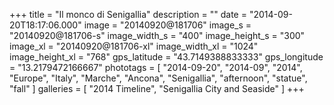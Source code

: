 +++
title = "Il monco di Senigallia"
description = ""
date = "2014-09-20T18:17:06.000"
image = "20140920@181706"
image_s = "20140920@181706-s"
image_width_s = "400"
image_height_s = "300"
image_xl = "20140920@181706-xl"
image_width_xl = "1024"
image_height_xl = "768"
gps_latitude = "43.7149388833333"
gps_longitude = "13.2179472166667"
phototags = [ "2014-09-20", "2014-09", "2014", "Europe", "Italy", "Marche", "Ancona", "Senigallia", "afternoon", "statue", "fall" ]
galleries = [ "2014 Timeline", "Senigallia City and Seaside" ]
+++
